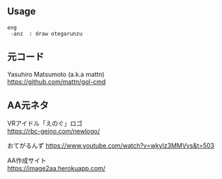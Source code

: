 ## Usage

```
eng
 -anz  : draw otegarunzu
```

## 元コード
Yasuhiro Matsumoto (a.k.a mattn)  
https://github.com/mattn/gol-cmd

## AA元ネタ
VRアイドル「えのぐ」ロゴ  
https://rbc-geino.com/newlogo/

おてがるんず
https://www.youtube.com/watch?v=wkyIz3MMVvs&t=503

AA作成サイト  
https://image2aa.herokuapp.com/
